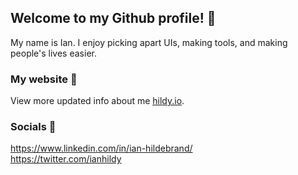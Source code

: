 

## Welcome to my Github profile! 🦖

My name is Ian. I enjoy picking apart UIs, making tools, and making people's lives easier.

### My website 👤
View more updated info about me [hildy.io](https://hildy.io/). 

### Socials 🤙
https://www.linkedin.com/in/ian-hildebrand/ \
https://twitter.com/ianhildy
